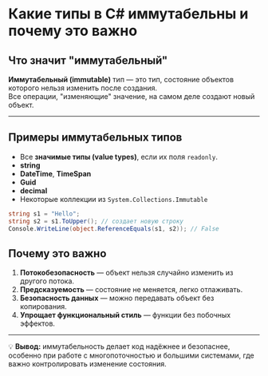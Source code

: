 # Какие типы в C# иммутабельны и почему это важно

## Что значит "иммутабельный"
**Иммутабельный (immutable)** тип — это тип, состояние объектов которого нельзя изменить после создания.  
Все операции, "изменяющие" значение, на самом деле создают новый объект.

---

## Примеры иммутабельных типов
- Все **значимые типы (value types)**, если их поля `readonly`.
- **string**
- **DateTime**, **TimeSpan**
- **Guid**
- **decimal**
- Некоторые коллекции из `System.Collections.Immutable`

```csharp
string s1 = "Hello";
string s2 = s1.ToUpper(); // создает новую строку
Console.WriteLine(object.ReferenceEquals(s1, s2)); // False
```
## Почему это важно

1. **Потокобезопасность** — объект нельзя случайно изменить из другого потока.
2. **Предсказуемость** — состояние не меняется, легко отлаживать.
3. **Безопасность данных** — можно передавать объект без копирования.
4. **Упрощает функциональный стиль** — функции без побочных эффектов.
---
💡 **Вывод:** иммутабельность делает код надёжнее и безопаснее, особенно при работе с многопоточностью и большими системами, где важно контролировать изменение состояния.
